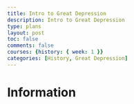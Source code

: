 ```yaml
---
title: Intro to Great Depression
description: Intro to Great Depression
type: plans
layout: post
toc: false
comments: false
courses: {history: { week: 1 }}
categories: [History, Great Depression]
---
```


# Information
